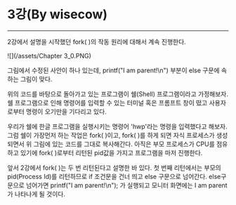 # 3강\(By wisecow\)

---

2강에서 설명을 시작했던 fork\( \)의 작동 원리에 대해서 계속 진행한다.

![](/assets/Chapter 3_0.PNG)

그림에서 수정된 사안이 하나 있는데, printf\("I am parent!\n"\) 부분이 else 구문에 속하는 그림이 맞다. 

위의 코드를 바탕으로 돌아가고 있는 프로그램이 쉘\(Shell\) 프로그램이라고 가정해보자. 쉘 프로그램으로 인해 명령어를 입력할 수 있는 터미널 혹은 프롬프트 창이 떴고 사용자로부터 명령이 오기만을 기다리고 있다.

우리가 쉘에 한글 프로그램을 실행시키는 명령어 'hwp'라는 명령을 입력했다고 해보자. 그럼 쉘이 가장먼저 하는 작업은 fork\( \)이고, fork\( \)를 하게 되면 자식 프로세스가 생성되면서 위 그림에 있는 코드를 그대로 복사해간다. 아직은 부모 프로세스가 CPU를 점유하고 있기에 fork\( \)로부터 리턴된 pid값을 가지고 프로그램을 마저 진행한다.

앞서 2강에서 fork\( \)는 두 번 리턴된다고 설명한 바 있다. 첫 번째 리턴에서는 부모의 pid\(Process Id\)를 리턴하므로 if 조건문을 건너 띄고 else 구문으로 넘어간다. else구문으로 넘어가면 printf\("I am parent!\n"\); 가 실행되고 모니터 화면에는 I am parent 가 나타나게 될 것이다.



